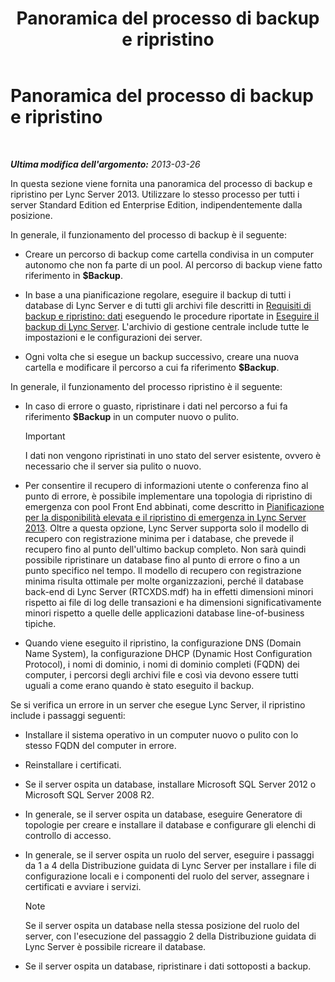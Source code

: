 ﻿---
title: Panoramica del processo di backup e ripristino
TOCTitle: Panoramica del processo di backup e ripristino
ms:assetid: e0f23b21-070f-4df5-b795-cea2f5338d85
ms:mtpsurl: https://technet.microsoft.com/it-it/library/Hh202192(v=OCS.15)
ms:contentKeyID: 52062455
ms.date: 08/24/2015
mtps_version: v=OCS.15
ms.translationtype: HT
---

# Panoramica del processo di backup e ripristino

 

_**Ultima modifica dell'argomento:** 2013-03-26_

In questa sezione viene fornita una panoramica del processo di backup e ripristino per Lync Server 2013. Utilizzare lo stesso processo per tutti i server Standard Edition ed Enterprise Edition, indipendentemente dalla posizione.

In generale, il funzionamento del processo di backup è il seguente:

  - Creare un percorso di backup come cartella condivisa in un computer autonomo che non fa parte di un pool. Al percorso di backup viene fatto riferimento in **$Backup**.

  - In base a una pianificazione regolare, eseguire il backup di tutti i database di Lync Server e di tutti gli archivi file descritti in [Requisiti di backup e ripristino: dati](lync-server-2013-backup-and-restoration-requirements-data.md) eseguendo le procedure riportate in [Eseguire il backup di Lync Server](lync-server-2013-backing-up-lync-server.md). L'archivio di gestione centrale include tutte le impostazioni e le configurazioni dei server.

  - Ogni volta che si esegue un backup successivo, creare una nuova cartella e modificare il percorso a cui fa riferimento **$Backup**.

In generale, il funzionamento del processo ripristino è il seguente:

  - In caso di errore o guasto, ripristinare i dati nel percorso a fui fa riferimento **$Backup** in un computer nuovo o pulito.
    
    > [!important]  
    > I dati non vengono ripristinati in uno stato del server esistente, ovvero è necessario che il server sia pulito o nuovo.

  - Per consentire il recupero di informazioni utente o conferenza fino al punto di errore, è possibile implementare una topologia di ripristino di emergenza con pool Front End abbinati, come descritto in [Pianificazione per la disponibilità elevata e il ripristino di emergenza in Lync Server 2013](lync-server-2013-planning-for-high-availability-and-disaster-recovery.md). Oltre a questa opzione, Lync Server supporta solo il modello di recupero con registrazione minima per i database, che prevede il recupero fino al punto dell'ultimo backup completo. Non sarà quindi possibile ripristinare un database fino al punto di errore o fino a un punto specifico nel tempo. Il modello di recupero con registrazione minima risulta ottimale per molte organizzazioni, perché il database back-end di Lync Server (RTCXDS.mdf) ha in effetti dimensioni minori rispetto ai file di log delle transazioni e ha dimensioni significativamente minori rispetto a quelle delle applicazioni database line-of-business tipiche.

  - Quando viene eseguito il ripristino, la configurazione DNS (Domain Name System), la configurazione DHCP (Dynamic Host Configuration Protocol), i nomi di dominio, i nomi di dominio completi (FQDN) dei computer, i percorsi degli archivi file e così via devono essere tutti uguali a come erano quando è stato eseguito il backup.

Se si verifica un errore in un server che esegue Lync Server, il ripristino include i passaggi seguenti:

  - Installare il sistema operativo in un computer nuovo o pulito con lo stesso FQDN del computer in errore.

  - Reinstallare i certificati.

  - Se il server ospita un database, installare Microsoft SQL Server 2012 o Microsoft SQL Server 2008 R2.

  - In generale, se il server ospita un database, eseguire Generatore di topologie per creare e installare il database e configurare gli elenchi di controllo di accesso.

  - In generale, se il server ospita un ruolo del server, eseguire i passaggi da 1 a 4 della Distribuzione guidata di Lync Server per installare i file di configurazione locali e i componenti del ruolo del server, assegnare i certificati e avviare i servizi.
    

    > [!NOTE]
    > Se il server ospita un database nella stessa posizione del ruolo del server, con l'esecuzione del passaggio 2 della Distribuzione guidata di Lync Server è possibile ricreare il database.



  - Se il server ospita un database, ripristinare i dati sottoposti a backup.

